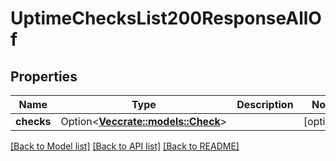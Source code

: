 # UptimeChecksList200ResponseAllOf

## Properties

Name | Type | Description | Notes
------------ | ------------- | ------------- | -------------
**checks** | Option<[**Vec<crate::models::Check>**](check.md)> |  | [optional]

[[Back to Model list]](../README.md#documentation-for-models) [[Back to API list]](../README.md#documentation-for-api-endpoints) [[Back to README]](../README.md)


